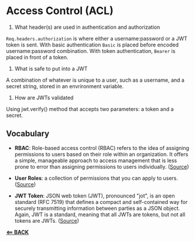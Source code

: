 # Access Control (ACL)

1. What header(s) are used in authentication and authorization

```Req.headers.authorization``` is where either a username:password or a JWT token is sent. With basic authentication `Basic` is placed before encoded username:password combination. With token authentication, `Bearer` is placed in front of a token.
1. What is safe to put into a JWT

A combination of whatever is unique to a user, such as a username, and a secret string, stored in an envrironment variable.

1. How are JWTs validated

Using jwt.verify() method that accepts two parameters: a token and a secret.

## Vocabulary

- **RBAC**:  Role-based access control (RBAC) refers to the idea of assigning permissions to users based on their role within an organization. It offers a simple, manageable approach to access management that is less prone to error than assigning permissions to users individually. ([Source](https://auth0.com/docs/authorization/rbac/))
  
- **User Roles**: a collection of permissions that you can apply to users. ([Source](https://auth0.com/docs/authorization/rbac/))

- **JWT Token**: JSON web token (JWT), pronounced "jot", is an open standard (RFC 7519) that defines a compact and self-contained way for securely transmitting information between parties as a JSON object. Again, JWT is a standard, meaning that all JWTs are tokens, but not all tokens are JWTs. ([Source](https://auth0.com/docs/security/tokens/json-web-tokens))




[**<== BACK**](401-toc.md)